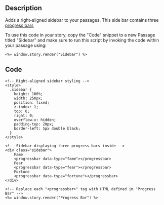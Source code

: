 ## Description

Adds a right-aligned sidebar to your passages. This side bar contains three [progress bars](/progess_bar.md)

To use this code in your story, copy the "Code" snippet to a new Passage titled "Sidebar" and make sure to run this script by invoking the code within your passage using:

```
<%= window.story.render("Sidebar") %>
```

## Code
```
<!-- Right-aligned sidebar styling -->
<style>
  .sidebar {
	height: 100%;
	width: 250px;
	position: fixed;
	z-index: 1;
	top: 0;
	right: 0;
	overflow-x: hidden;
	padding-top: 20px;
	border-left: 5px double black; 
  }
</style>

<!-- Sidebar displaying three progress bars inside -->
<div class="sidebar">
	Fame
	<progressbar data-type="fame"></progressbar>
	Fear
	<progressbar data-type="fear"></progressbar>
	Fortune
	<progressbar data-type="fortune"></progressbar>
</div>

<!-- Replace each "<progressbar>" tag with HTML defined in "Progress Bar" -->
<%= window.story.render("Progress Bar") %>
```
